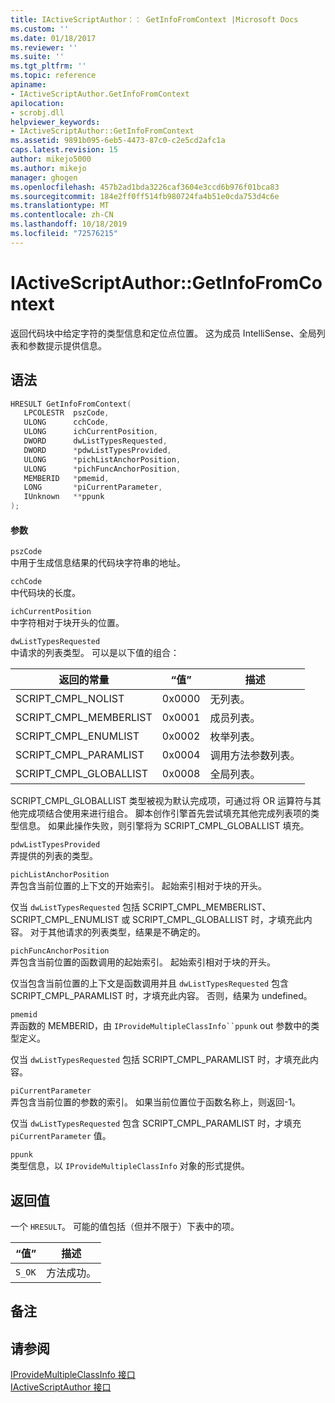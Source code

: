 ```yaml
---
title: IActiveScriptAuthor：： GetInfoFromContext |Microsoft Docs
ms.custom: ''
ms.date: 01/18/2017
ms.reviewer: ''
ms.suite: ''
ms.tgt_pltfrm: ''
ms.topic: reference
apiname:
- IActiveScriptAuthor.GetInfoFromContext
apilocation:
- scrobj.dll
helpviewer_keywords:
- IActiveScriptAuthor::GetInfoFromContext
ms.assetid: 9891b095-6eb5-4473-87c0-c2e5cd2afc1a
caps.latest.revision: 15
author: mikejo5000
ms.author: mikejo
manager: ghogen
ms.openlocfilehash: 457b2ad1bda3226caf3604e3ccd6b976f01bca83
ms.sourcegitcommit: 184e2ff0ff514fb980724fa4b51e0cda753d4c6e
ms.translationtype: MT
ms.contentlocale: zh-CN
ms.lasthandoff: 10/18/2019
ms.locfileid: "72576215"
---
```

# <a name="iactivescriptauthorgetinfofromcontext"></a>IActiveScriptAuthor::GetInfoFromContext
返回代码块中给定字符的类型信息和定位点位置。 这为成员 IntelliSense、全局列表和参数提示提供信息。  
  
## <a name="syntax"></a>语法  
  
```cpp
HRESULT GetInfoFromContext(  
   LPCOLESTR  pszCode,  
   ULONG      cchCode,  
   ULONG      ichCurrentPosition,  
   DWORD      dwListTypesRequested,  
   DWORD      *pdwListTypesProvided,  
   ULONG      *pichListAnchorPosition,  
   ULONG      *pichFuncAnchorPosition,  
   MEMBERID   *pmemid,  
   LONG       *piCurrentParameter,  
   IUnknown   **ppunk  
);  
```  
  
#### <a name="parameters"></a>参数  
 `pszCode`  
 中用于生成信息结果的代码块字符串的地址。  
  
 `cchCode`  
 中代码块的长度。  
  
 `ichCurrentPosition`  
 中字符相对于块开头的位置。  
  
 `dwListTypesRequested`  
 中请求的列表类型。 可以是以下值的组合：  
  
|返回的常量|“值”|描述|  
|--------------|-----------|-----------------|  
|SCRIPT_CMPL_NOLIST|0x0000|无列表。|  
|SCRIPT_CMPL_MEMBERLIST|0x0001|成员列表。|  
|SCRIPT_CMPL_ENUMLIST|0x0002|枚举列表。|  
|SCRIPT_CMPL_PARAMLIST|0x0004|调用方法参数列表。|  
|SCRIPT_CMPL_GLOBALLIST|0x0008|全局列表。|  
  
 SCRIPT_CMPL_GLOBALLIST 类型被视为默认完成项，可通过将 OR 运算符与其他完成项结合使用来进行组合。 脚本创作引擎首先尝试填充其他完成列表项的类型信息。 如果此操作失败，则引擎将为 SCRIPT_CMPL_GLOBALLIST 填充。  
  
 `pdwListTypesProvided`  
 弄提供的列表的类型。  
  
 `pichListAnchorPosition`  
 弄包含当前位置的上下文的开始索引。 起始索引相对于块的开头。  
  
 仅当 `dwListTypesRequested` 包括 SCRIPT_CMPL_MEMBERLIST、SCRIPT_CMPL_ENUMLIST 或 SCRIPT_CMPL_GLOBALLIST 时，才填充此内容。 对于其他请求的列表类型，结果是不确定的。  
  
 `pichFuncAnchorPosition`  
 弄包含当前位置的函数调用的起始索引。 起始索引相对于块的开头。  
  
 仅当包含当前位置的上下文是函数调用并且 `dwListTypesRequested` 包含 SCRIPT_CMPL_PARAMLIST 时，才填充此内容。 否则，结果为 undefined。  
  
 `pmemid`  
 弄函数的 MEMBERID，由 `IProvideMultipleClassInfo``ppunk` out 参数中的类型定义。  
  
 仅当 `dwListTypesRequested` 包括 SCRIPT_CMPL_PARAMLIST 时，才填充此内容。  
  
 `piCurrentParameter`  
 弄包含当前位置的参数的索引。 如果当前位置位于函数名称上，则返回-1。  
  
 仅当 `dwListTypesRequested` 包含 SCRIPT_CMPL_PARAMLIST 时，才填充 `piCurrentParameter` 值。  
  
 `ppunk`  
 类型信息，以 `IProvideMultipleClassInfo` 对象的形式提供。  
  
## <a name="return-value"></a>返回值  
 一个 `HRESULT`。 可能的值包括（但并不限于）下表中的项。  
  
|“值”|描述|  
|-----------|-----------------|  
|`S_OK`|方法成功。|  
  
## <a name="remarks"></a>备注  
  
## <a name="see-also"></a>请参阅  
 [IProvideMultipleClassInfo 接口](https://docs.microsoft.com/dotnet/api/microsoft.visualstudio.ole.interop.iprovidemultipleclassinfo)   
 [IActiveScriptAuthor 接口](../../winscript/reference/iactivescriptauthor-interface.md)